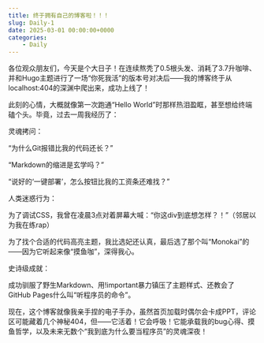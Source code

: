```yaml
---
title: 终于拥有自己的博客啦！！！
slug: Daily-1
date: 2025-03-01 00:00:00+0000
categories:
    - Daily
---
```


各位观众朋友们，今天是个大日子！在连续熬秃了0.5根头发、消耗了3.7升咖啡、并和Hugo主题进行了一场“你死我活”的版本号对决后——我的博客终于从localhost:404的深渊中爬出来，成功上线了！

此刻的心情，大概就像第一次跑通“Hello World”时那样热泪盈眶，甚至想给终端磕个头。毕竟，过去一周我经历了：

灵魂拷问：

“为什么Git报错比我的代码还长？”

“Markdown的缩进是玄学吗？”

“说好的‘一键部署’，怎么按钮比我的工资条还难找？”

人类迷惑行为：

为了调试CSS，我曾在凌晨3点对着屏幕大喊：“你这div到底想怎样？！”（邻居以为我在练rap）

为了找个合适的代码高亮主题，我比选妃还认真，最后选了那个叫“Monokai”的——因为它听起来像“摸鱼咖”，深得我心。

史诗级成就：

成功驯服了野生Markdown、用!important暴力镇压了主题样式、还教会了GitHub Pages什么叫“听程序员的命令”。

现在，这个博客就像我亲手捏的电子手办，虽然首页加载时偶尔会卡成PPT，评论区可能藏着几个神秘404，但——它活着！它会呼吸！它能承载我的bug心得、摸鱼哲学，以及未来无数个“我到底为什么要当程序员”的灵魂深夜！
